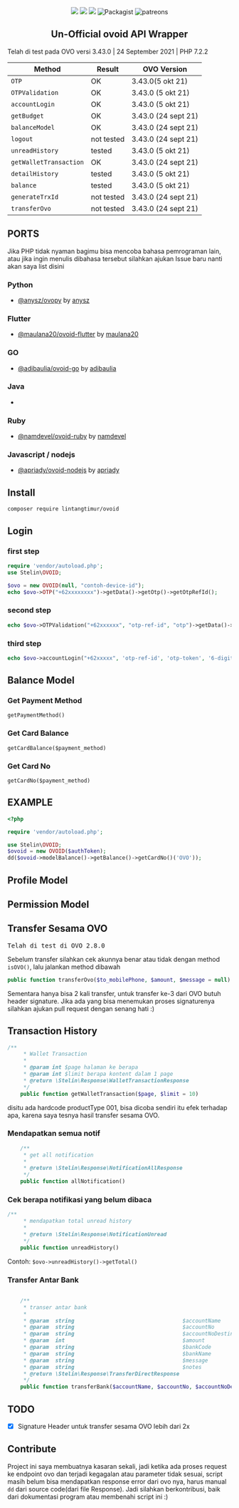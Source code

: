 
<p align="center">
<a href="https://packagist.org/packages/lintangtimur/ovoid"><img src="https://img.shields.io/packagist/v/lintangtimur/ovoid.svg?style=popout-square"></a>
  <a href="https://github.com/lintangtimur/ovoid/blob/master/LICENSE"><img src="https://img.shields.io/github/license/lintangtimur/ovoid.svg?style=popout-square"></a>
  <a class="badge-align" href="https://www.codacy.com/app/lintangtimur/ovoid?utm_source=github.com&amp;utm_medium=referral&amp;utm_content=lintangtimur/ovoid&amp;utm_campaign=Badge_Grade"><img src="https://api.codacy.com/project/badge/Grade/9699ecb8baf64fdb94692b90b01c73b1"/></a>
  <img alt="Packagist" src="https://img.shields.io/packagist/dt/lintangtimur/ovoid?style=flat-square">
<img alt="patreons" src="https://img.shields.io/endpoint?url=https://shieldsio-patreon.herokuapp.com/lintangtimur&style=flat">
  


</p>

<h2 align="center">Un-Official ovoid API Wrapper</h2>

Telah di test pada OVO versi 3.43.0 | 24 September 2021 | PHP 7.2.2


| Method  | Result  | OVO Version
|---|---| --- |
| `OTP`  | OK | 3.43.0(5 okt 21)
| `OTPValidation`  | OK | 3.43.0 (5 okt 21)
| `accountLogin`  | OK  | 3.43.0 (5 okt 21)
| `getBudget`  | OK | 3.43.0 (24 sept 21)
| `balanceModel`  | OK  | 3.43.0 (24 sept 21)
| `logout`  | not tested  | 3.43.0 (24 sept 21)
| `unreadHistory`  | tested | 3.43.0 (5 okt 21)
| `getWalletTransaction`  | OK | 3.43.0 (24 sept 21)
| `detailHistory`  |  tested  | 3.43.0 (5 okt 21)
| `balance`  |  tested  | 3.43.0 (5 okt 21)
| `generateTrxId`  | not tested  | 3.43.0 (24 sept 21)
| `transferOvo`  | not tested  | 3.43.0 (24 sept 21)


## PORTS
Jika PHP tidak nyaman bagimu bisa mencoba bahasa pemrograman lain, atau jika ingin menulis dibahasa tersebut silahkan ajukan Issue baru nanti akan saya list disini

### Python
- [@anysz/ovopy](https://github.com/anysz/ovopy) by [anysz](https://github.com/anysz)

### Flutter
- [@maulana20/ovoid-flutter](https://github.com/maulana20/ovoid-flutter) by [maulana20](https://github.com/maulana20)

### GO
- [@adibaulia/ovoid-go](https://github.com/adibaulia/ovoid-go) by [adibaulia](https://github.com/adibaulia)

### Java
- 

### Ruby
- [@namdevel/ovoid-ruby](https://github.com/namdevel/ovoid-ruby) by [namdevel](https://github.com/namdevel)

### Javascript / nodejs
- [@apriady/ovoid-nodejs](https://github.com/apriady/ovoid-nodejs) by [apriady](https://github.com/apriady)

## Install
`composer require lintangtimur/ovoid`

## Login
### first step
```php
require 'vendor/autoload.php';
use Stelin\OVOID;

$ovo = new OVOID(null, "contoh-device-id");
echo $ovo->OTP("+62xxxxxxxx")->getData()->getOtp()->getOtpRefId();
```
### second step
```php
echo $ovo->OTPValidation("+62xxxxxx", "otp-ref-id", "otp")->getData()->getOtp()->getOtpToken();
```
### third step
```php
echo $ovo->accountLogin("+62xxxxx", 'otp-ref-id', 'otp-token', '6-digit-security-code')->getData()->getAuth()->getAccessToken();
```

## Balance Model
### Get Payment Method
`getPaymentMethod()`

### Get Card Balance
`getCardBalance($payment_method)`

### Get Card No
`getCardNo($payment_method)`

## EXAMPLE
```php
<?php

require 'vendor/autoload.php';

use Stelin\OVOID;
$ovoid = new OVOID($authToken);
dd($ovoid->modelBalance()->getBalance()->getCardNo()('OVO'));
```

## Profile Model

## Permission Model

## Transfer Sesama OVO
<pre>
Telah di test di OVO 2.8.0
</pre>
Sebelum transfer silahkan cek akunnya benar atau tidak dengan method ```isOVO()```, lalu jalankan method dibawah
```php
public function transferOvo($to_mobilePhone, $amount, $message = null)
```
Sementara hanya bisa 2 kali transfer, untuk transfer ke-3 dari OVO butuh header signature. Jika ada yang bisa menemukan proses signaturenya silahkan ajukan pull request dengan senang hati :)

## Transaction History
```php
/**
     * Wallet Transaction
     *
     * @param int $page halaman ke berapa
     * @param int $limit berapa kontent dalam 1 page
     * @return \Stelin\Response\WalletTransactionResponse
     */
    public function getWalletTransaction($page, $limit = 10)
```
disitu ada hardcode productType 001, bisa dicoba sendiri itu efek terhadap apa, karena saya tesnya hasil transfer sesama OVO.

### Mendapatkan semua notif
```php
    /**
     * get all notification
     *
     * @return \Stelin\Response\NotificationAllResponse
     */
    public function allNotification()
```

### Cek berapa notifikasi yang belum dibaca
```php
/**
     * mendapatkan total unread history
     *
     * @return \Stelin\Response\NotificationUnread
     */
    public function unreadHistory()
```
Contoh: `$ovo->unreadHistory()->getTotal()`

### Transfer Antar Bank
```php

    /**
     * transer antar bank
     *
     * @param  string                                  $accountName          nama akun
     * @param  string                                  $accountNo            No akun OVO Cash
     * @param  string                                  $accountNoDestination No rekening yang dituju
     * @param  int                                     $amount               jumlah yang akan ditransfer
     * @param  string                                  $bankCode             kode bank yang dituju
     * @param  string                                  $bankName             nama bank
     * @param  string                                  $message
     * @param  string                                  $notes
     * @return \Stelin\Response\TransferDirectResponse
     */
    public function transferBank($accountName, $accountNo, $accountNoDestination, $amount, $bankCode, $bankName, $message, $notes)
```

## TODO
- [x] Signature Header untuk transfer sesama OVO lebih dari 2x


## Contribute
Project ini saya membuatnya kasaran sekali, jadi ketika ada proses request ke endpoint ovo dan terjadi kegagalan atau parameter tidak sesuai, script masih belum bisa mendapatkan response error dari ovo nya, harus manual `dd` dari source code(dari file Response). Jadi silahkan berkontribusi, baik dari dokumentasi program atau membenahi script ini :)
